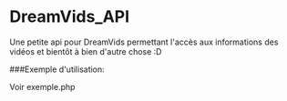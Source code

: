 DreamVids_API
=============

Une petite api pour DreamVids permettant l'accès aux informations des vidéos et bientôt à bien d'autre chose :D

###Exemple d'utilisation:

  Voir exemple.php
